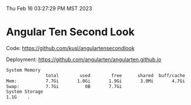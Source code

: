 Thu Feb 16 03:27:29 PM MST 2023

# Angular Ten Second Look

Code: https://github.com/kusl/angulartensecondlook

Deployment: https://github.com/angularten/angularten.github.io

```bash
System Memory
               total        used        free      shared  buff/cache   available
Mem:           7.7Gi       1.0Gi       1.9Gi       3.0Mi       4.7Gi       6.2Gi
Swap:          7.7Gi          0B       7.7Gi
System Storage
1.1G	.
```
